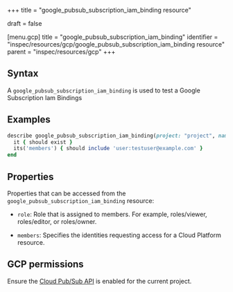 +++
title = "google_pubsub_subscription_iam_binding resource"

draft = false


[menu.gcp]
title = "google_pubsub_subscription_iam_binding"
identifier = "inspec/resources/gcp/google_pubsub_subscription_iam_binding resource"
parent = "inspec/resources/gcp"
+++

## Syntax

A `google_pubsub_subscription_iam_binding` is used to test a Google Subscription Iam Bindings

## Examples

```ruby
describe google_pubsub_subscription_iam_binding(project: "project", name: "name", role: "roles/editor") do
  it { should exist }
  its('members') { should include 'user:testuser@example.com' }
end
```


## Properties

Properties that can be accessed from the `google_pubsub_subscription_iam_binding` resource:

  * `role`: Role that is assigned to members. For example, roles/viewer, roles/editor, or roles/owner.

  * `members`: Specifies the identities requesting access for a Cloud Platform resource.


## GCP permissions

Ensure the [Cloud Pub/Sub API](https://console.cloud.google.com/apis/library/pubsub.googleapis.com/) is enabled for the current project.
